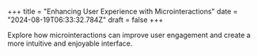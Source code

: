 +++
title = "Enhancing User Experience with Microinteractions"
date = "2024-08-19T06:33:32.784Z"
draft = false
+++

  Explore how microinteractions can improve user engagement and create a more intuitive and enjoyable interface.
        